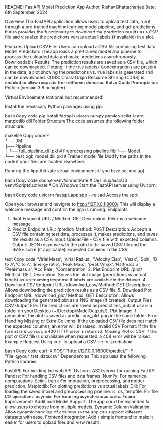 README: FastAPI Model Prediction App
Author: Rishav Bhattacharjee
Date: 8th September, 2024

Overview
This FastAPI application allows users to upload test data, run it through a pre-trained machine learning model pipeline, and get predictions. It also provides the functionality to download the prediction results as a CSV file and visualize the predictions versus actual labels (if available) in a plot.

Features
Upload CSV File: Users can upload a CSV file containing test data.
Model Prediction: The app loads a pre-trained model and pipeline to process the uploaded data and make predictions asynchronously.
Downloadable Results: The prediction results are saved as a CSV file, which can be downloaded.
Plotting: If the true labels ('Concentration') are present in the data, a plot showing the predictions vs. true labels is generated and can be downloaded.
CORS: Cross-Origin Resource Sharing (CORS) is enabled to allow requests from different domains.
Setup Guide
Prerequisites
Python (version 3.8 or higher)

Virtual Environment (optional, but recommended)

Install the necessary Python packages using pip:

bash
Copy code
pip install fastapi uvicorn numpy pandas scikit-learn matplotlib dill
Folder Structure
The code assumes the following folder structure:

makefile
Copy code
F:\
 └── DM\
     ├── Pipeline\
     │   └── full_pipeline_dill.pkl   # Preprocessing pipeline file
     └── Model\
         └── best_xgb_model_dill.pkl  # Trained model file
Modify the paths in the code if your files are located elsewhere.

Running the App
Activate virtual environment (if you have set one up):

bash
Copy code
source venv/bin/activate  # On Linux/macOS
venv\Scripts\activate     # On Windows
Start the FastAPI server using Uvicorn:

bash
Copy code
uvicorn fastapi_app:app --reload
Access the app:

Open your browser and navigate to http://127.0.0.1:8000/
This will display a welcome message and confirm the app is running.
Endpoints
1. Root Endpoint
URL: /
Method: GET
Description: Returns a welcome message.
2. Predict Endpoint
URL: /predict/
Method: POST
Description: Accepts a CSV file containing test data, processes it, makes predictions, and saves the results as a CSV.
Input: UploadFile - CSV file with expected columns.
Output: JSON response with the path to the saved CSV file and the RMSE score (if applicable).
Expected Columns in the CSV:

text
Copy code
'Virial Mass', 'Virial Radius', 'Velocity Disp', 'Vmax', 'Spin', 
'B to A', 'C to A', 'Energy ratio', 'Peak Mass', 'peak Vmax', 
'Halfmass a', 'Peakmass a', 'Acc Rate', 'Concentration'
3. Plot Endpoint
URL: /plot/
Method: GET
Description: Serves the plot image (predictions vs actual labels) as a streaming response if labels are available in the dataset.
4. Download CSV Endpoint
URL: /download_csv/
Method: GET
Description: Allows downloading the prediction results as a CSV file.
5. Download Plot Endpoint
URL: /download_plot/
Method: GET
Description: Allows downloading the generated plot as a PNG image (if created).
Output Files
CSV Output File: The predictions are saved as predictions_output.csv in a folder on your Desktop (~/Desktop/ModelOutputs/).
Plot Image: If generated, the plot is saved as predictions_plot.png in the same folder.
Error Handling
Missing or Extra Columns: If the uploaded CSV file does not match the expected columns, an error will be raised.
Invalid CSV Format: If the file format is incorrect, a 400 HTTP error is returned.
Missing Plot or CSV: If the plot or CSV file is unavailable when requested, a 404 error will be raised.
Example Request Using curl
To upload a CSV file for prediction:

bash
Copy code
curl -X POST "http://127.0.0.1:8000/predict/" -F "file=@your_test_data.csv"
Dependencies
This app uses the following Python libraries:

FastAPI: For building the web API.
Uvicorn: ASGI server for running FastAPI.
Pandas: For handling CSV files and data frames.
NumPy: For numerical computations.
Scikit-learn: For imputation, preprocessing, and model prediction.
Matplotlib: For plotting predictions vs actual labels.
Dill: For loading the saved model and preprocessing pipeline.
io, os, tempfile: For file I/O operations.
asyncio: For handling asynchronous tasks.
Future Improvements
Additional Model Support: The app could be expanded to allow users to choose from multiple models.
Dynamic Column Validation: Allow dynamic handling of columns so the app can support different datasets with ease.
Frontend Integration: Add a simple frontend to make it easier for users to upload files and view results.
